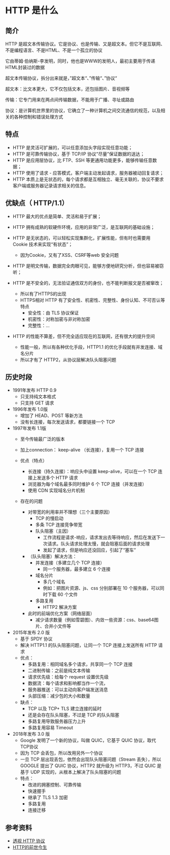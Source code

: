 # HTTP 是什么



## 简介

HTTP 是超文本传输协议。它是协议、也是传输、又是超文本。但它不是互联网、不是编程语言、不是HTML、不是一个孤立的协议

它由蒂姆·伯纳斯-李发明，同时，他也是WWW的发明人，最初主要用于传递HTML封装过的数据

超文本传输协议，拆分出来就是，”超文本“、”传输“、”协议“

超文本：比文本更大，它不仅包括文本，还包括图片、音视频等

传输：它专门用来在两点间传输数据，不能用于广播、寻址或路由

协议：是计算机世界里的协议，它确立了一种计算机之间交流通信的规范，以及相关的各种控制和错误处理方式

## 特点

- HTTP 是灵活可扩展的，可以任意添加头字段实现任意功能；
- HTTP 是可靠传输协议，基于 TCP/IP 协议“尽量”保证数据的送达；
- HTTP 是应用层协议，比 FTP、SSH 等更通用功能更多，能够传输任意数据；
- HTTP 使用了请求 - 应答模式，客户端主动发起请求，服务器被动回复请求；
- HTTP 本质上是无状态的，每个请求都是互相独立、毫无关联的，协议不要求客户端或服务器记录请求相关的信息。

## 优缺点（ HTTP/1.1）

- HTTP 最大的优点是简单、灵活和易于扩展；
- HTTP 拥有成熟的软硬件环境，应用的非常广泛，是互联网的基础设施；
- HTTP 是无状态的，可以轻松实现集群化，扩展性能，但有时也需要用 Cookie 技术来实现“有状态”；
  - 因为Cookie，又有了XSS、CSRF等web 安全问题

- HTTP 是明文传输，数据完全肉眼可见，能够方便地研究分析，但也容易被窃听；
- HTTP 是不安全的，无法验证通信双方的身份，也不能判断报文是否被窜改；
  - 所以有了HTTPS的出现
  - HTTPS相对 HTTP 有了安全性、机密性、完整性、身份认知、不可否认等特点
    - 安全性：由 TLS 协议保证
    - 机密性：对称加密与非对称加密
    - 完整性：...
  
- HTTP 的性能不算差，但不完全适应现在的互联网，还有很大的提升空间
  - 性能一般，所以有各种优化手段，HTTP1.1 的优化手段就有并发连接、域名分片
  - 所以才有了 HTTP2，从协议层解决队头阻塞问题



## 历史时段

- 1991年发布 HTTP 0.9
  - 只支持纯文本格式
  - 只支持 GET 请求
- 1996年发布 1.0版
  - 增加了 HEAD、POST 等新方法
  - 没有长连接，每次发送请求，都要链接一个 TCP
- 1997年发布 1.1版
  - 至今传输最广泛的版本
  - 加上connection： keep-alive （长连接），复用一个 TCP 连接
  - 优点（特点）

    -   长连接（持久连接）：响应头中设置 keep-alive，可以在一个 TCP 连接上发送多个 HTTP 请求
    -   浏览器为每个域名最多同时维护 6 个 TCP 连接（并发连接）
    -   使用 CDN 实现域名分片机制
  - 存在的问题
    - 对带宽的利用率并不理想（三个主要原因）
      -   TCP 的慢启动
      -   多条 TCP 连接竞争带宽
      -   队头阻塞（主因）
          -   工作流程是请求-响应，请求发出去等待响应，然后在发送下一次请求。队头请求处理太慢，就会阻塞后面的请求处理
          -   发起了请求，但是响应还没回应，引起了“塞车”
    - （队头阻塞）解决方法：
      -   并发连接（多建立几个 TCP 连接）
          -   同一个服务器，最多建立 6 个连接
      -   域名分片
          -   多几个域名
          -   例如：把图片资源、js、css 分别部署在 10 个服务器，可以同时下载 60 个文件
      -   多路复用
          -   HTTP2 解决方案
    - 此时的前端优化方案（网络层面）
      - 减少请求数量（例如雪碧图）、内敛一些资源：css、base64图片、合并小文件等
- 2015年发布 2.0 版
  - 基于 SPDY 协议
  - 解决 HTTP1.1 的队头阻塞问题，让同一个 TCP 连接上发送所有 HTTP 请求
  - 优点：
    -   多路复用：相同域名多个请求，共享同一个 TCP 连接
    -   二进制传输：之前是纯文本传输
    -   请求优先级：给每个 request 设置优先级
    -   数据流：每个请求和影响都当作一个流，
    -   服务器推送：可以主动向客户端发送消息
    -   头部压缩：减少包的大小和数量
  - 缺点：
    -   TCP 以及 TCP+ TLS 建立连接的延时
    -   还是会存在队头阻塞，不过是 TCP 的队头阻塞
    -   多路复用导致服务器压力上升
    -   多路复用容易 Timeout
- 2018年发布 3.0 版
  - Google 发明了一个新的协议，叫做 QUIC，它基于 QUIC 协议，取代 TCP协议
  - 因为 TCP 会丢包，所以改用另外一个协议
  - 一旦 TCP 层出现丢包，依然会出现队头阻塞问题（Stream 丢失），所以 GOOGLE 提出了 QUIC 协议，HTTP2 就升级为 HTTP3，不过 QUIC 是基于 UDP 实现的，从根本上解决了队头阻塞的问题
  - 特点：
    - 改进的拥塞控制、可靠传输
    - 快速握手
    - 继承了 TLS 1.3 加密
    - 多路复用
    - 连接迁移




## 参考资料

- [透视 HTTP 协议](https://time.geekbang.org/column/intro/100029001)
- [HTTP的前世今生](https://coolshell.cn/articles/19840.html)

